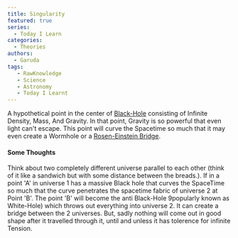 ```yaml
---
title: Singularity
featured: true 
series:
  - Today I Learn 
categories:
  - Theories
authors:
  - Garuda
tags:
   - RawKnowledge
   - Science
   - Astronomy
   - Today I Learnt 
---
```

A hypothetical point in the center of [Black-Hole][1] consisting of Infinite Density, Mass, And Gravity. In that point, Gravity is so powerful that even light can't escape. This point will curve the Spacetime so much that it may even create a Wormhole or a <a href="https://en.wikipedia.org/wiki/Wormhole">Rosen-Einstein Bridge</a>.

#### Some Thoughts
Think about two completely different universe parallel to each other (think of it like a sandwich but with some distance between the breads.). If in a point 'A' in universe 1 has a massive Black hole that curves the SpaceTime so much that the curve penetrates the spacetime fabric of universe 2 at Point 'B'. The point 'B' will become the anti Black-Hole 9popularly known as White-Hole) which throws out everything into universe 2. It can create a bridge between the 2 universes. But, sadly nothing will come out in good shape after it travelled through it, until and unless it has tolerence for infinite Tension.

[1]: <https://science.nasa.gov/astrophysics/focus-areas/black-holes> "Black-Hole"
